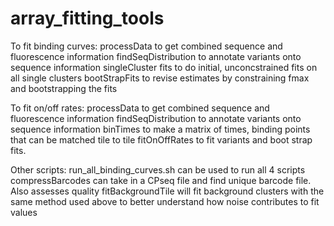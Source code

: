 # array_fitting_tools

To fit binding curves:
processData to get combined sequence and fluorescence information
findSeqDistribution to annotate variants onto sequence information
singleCluster fits to do initial, unconcstrained fits on all single clusters
bootStrapFits to revise estimates by constraining fmax and bootstrapping the fits

To fit on/off rates:
processData to get combined sequence and fluorescence information
findSeqDistribution to annotate variants onto sequence information
binTimes to make a matrix of times, binding points that can be matched tile to tile
fitOnOffRates to fit variants and boot strap fits.

Other scripts:
run_all_binding_curves.sh can be used to run all 4 scripts
compressBarcodes can take in a CPseq file and find unique barcode file. Also assesses quality
fitBackgroundTile will fit background clusters with the same method used above 
  to better understand how noise contributes to fit values
